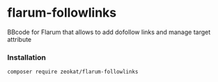 # flarum-followlinks
BBcode for Flarum that allows to add dofollow links and manage target attribute

### Installation

```sh
composer require zeokat/flarum-followlinks
```
